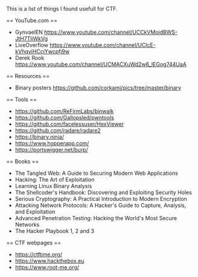 
This is a list of things I found usefull for CTF.

== YouTube.com ==

- GynvaelEN https://www.youtube.com/channel/UCCkVMojdBWS-JtH7TliWkVg
- LiveOverflow https://www.youtube.com/channel/UClcE-kVhqyiHCcjYwcpfj9w
- Derek Rook https://www.youtube.com/channel/UCMACXuWd2w6_IEGog744UaA

== Resources ==

- Binary posters https://github.com/corkami/pics/tree/master/binary

== Tools ==

- https://github.com/ReFirmLabs/binwalk
- https://github.com/Gallopsled/pwntools
- https://github.com/facelessuser/HexViewer
- https://github.com/radare/radare2
- https://binary.ninja/
- https://www.hopperapp.com/
- https://portswigger.net/burp/

== Books ==

- The Tangled Web: A Guide to Securing Modern Web Applications
- Hacking: The Art of Exploitation
- Learning Linux Binary Analysis
- The Shellcoder's Handbook: Discovering and Exploiting Security Holes
- Serious Cryptography: A Practical Introduction to Modern Encryption
- Attacking Network Protocols: A Hacker's Guide to Capture, Analysis, and Exploitation
- Advanced Penetration Testing: Hacking the World's Most Secure Networks
- The Hacker Playbook 1, 2 and 3

== CTF webpages ==

- https://ctftime.org/
- https://www.hackthebox.eu
- https://www.root-me.org/
